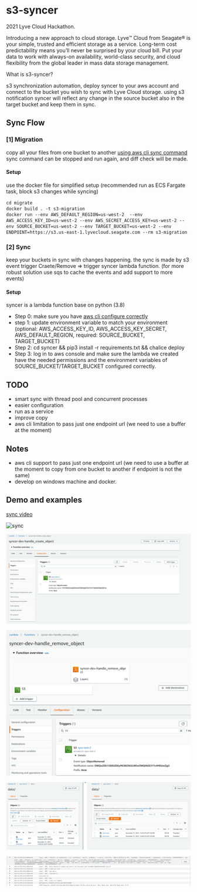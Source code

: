 # s3-syncer

2021 Lyve Cloud Hackathon.

Introducing a new approach to cloud storage. Lyve™ Cloud from Seagate® is your simple, trusted and efficient storage as a service. Long-term cost predictability means you’ll never be surprised by your cloud bill. Put your data to work with always-on availability, world-class security, and cloud flexibility from the global leader in mass data storage management.

What is s3-syncer?

s3 synchronization automation, deploy syncer to your aws account and connect to the bucket you wish to sync with Lyve Cloud storage.
using s3 notification syncer will reflect any change in the source bucket also in the target bucket and keep them in sync.

## Sync Flow

### [1] Migration

copy all your files from one bucket to another [using aws cli sync command](https://docs.aws.amazon.com/cli/latest/reference/s3/sync.html)
sync command can be stopped and run again, and diff check will be made.

#### Setup

use the docker file for simplified setup
(recommended run as ECS Fargate task, block s3 changes while syncing)

```
cd migrate
docker build . -t s3-migration
docker run --env AWS_DEFAULT_REGION=us-west-2  --env AWS_ACCESS_KEY_ID=us-west-2 --env AWS_SECRET_ACCESS_KEY=us-west-2 --env SOURCE_BUCKET=us-west-2 --env TARGET_BUCKET=us-west-2 --env ENDPOINT=https://s3.us-east-1.lyvecloud.seagate.com --rm s3-migration
```

### [2] Sync

keep your buckets in sync with changes happening.
the sync is made by s3 event trigger Craete/Remove => trigger syncer lambda function.
(for more robust solution use sqs to cache the events and add support to more events)

#### Setup

syncer is a lambda function base on python (3.8)

- Step 0: make sure you have [aws cli configure correctly](https://docs.aws.amazon.com/cli/latest/userguide/cli-chap-configure.html)
- step 1: update environment variable to match your environment (optional: AWS_ACCESS_KEY_ID, AWS_ACCESS_KEY_SECRET, AWS_DEFAULT_REGION, required: SOURCE_BUCKET, TARGET_BUCKET)
- Step 2: cd syncer && pip3 install -r requirements.txt && chalice deploy
- Step 3: log in to aws console and make sure the lambda we created have the needed permissions and the environment variables of SOURCE_BUCKET/TARGET_BUCKET configured correctly.

## TODO

- smart sync with thread pool and concurrent processes
- easier configuration
- run as a service
- improve copy
- aws cli limitation to pass just one endpoint url (we need to use a buffer at the moment)

## Notes

- aws cli support to pass just one endpoint url (we need to use a buffer at the moment to copy from one bucket to another if endpoint is not the same)
- develop on windows machine and docker.

## Demo and examples

[sync video](https://www.loom.com/share/11e098376d8548ddb35a1f6ec4266e2e)

![sync](https://cdn.loom.com/sessions/thumbnails/11e098376d8548ddb35a1f6ec4266e2e-with-play.gif)

![Create object lambda](images/syncer_create.PNG?raw=true "Create object lambda")

![Remove object lambda](images/syncer_remove.PNG?raw=true "Remove object lambda")

![Buckets](images/buckets.PNG?raw=true "Buckets")

![Logs](images/logs.PNG?raw=true "Logs")
